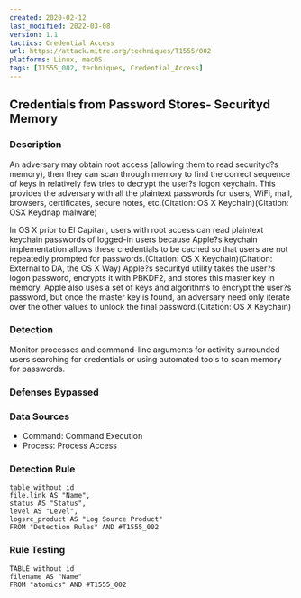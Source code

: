 ```yaml
---
created: 2020-02-12
last_modified: 2022-03-08
version: 1.1
tactics: Credential Access
url: https://attack.mitre.org/techniques/T1555/002
platforms: Linux, macOS
tags: [T1555_002, techniques, Credential_Access]
---
```


## Credentials from Password Stores- Securityd Memory

### Description

An adversary may obtain root access (allowing them to read securityd?s memory), then they can scan through memory to find the correct sequence of keys in relatively few tries to decrypt the user?s logon keychain. This provides the adversary with all the plaintext passwords for users, WiFi, mail, browsers, certificates, secure notes, etc.(Citation: OS X Keychain)(Citation: OSX Keydnap malware)

In OS X prior to El Capitan, users with root access can read plaintext keychain passwords of logged-in users because Apple?s keychain implementation allows these credentials to be cached so that users are not repeatedly prompted for passwords.(Citation: OS X Keychain)(Citation: External to DA, the OS X Way) Apple?s securityd utility takes the user?s logon password, encrypts it with PBKDF2, and stores this master key in memory. Apple also uses a set of keys and algorithms to encrypt the user?s password, but once the master key is found, an adversary need only iterate over the other values to unlock the final password.(Citation: OS X Keychain)

### Detection

Monitor processes and command-line arguments for activity surrounded users searching for credentials or using automated tools to scan memory for passwords.

### Defenses Bypassed



### Data Sources

  - Command: Command Execution
  -  Process: Process Access
### Detection Rule

```dataview
table without id
file.link AS "Name",
status AS "Status",
level AS "Level",
logsrc_product AS "Log Source Product"
FROM "Detection Rules" AND #T1555_002
```

### Rule Testing

```dataview
TABLE without id
filename AS "Name"
FROM "atomics" AND #T1555_002
```
